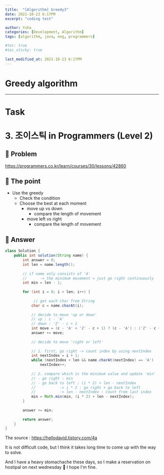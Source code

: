 ```yaml
---
title:  "[Algorithm] Greedy3"
date: 2021-10-23 6:17PM
excerpt: "coding test"

author: Yuha
categories: [Development, Algorithm]
tags: [algorithm, java, eng, programmers]

#toc: true
#toc_sticky: true
 
last_modified_at: 2021-10-23 6:17PM
---
```

# Greedy algorithm
---

# Task
# 3. 조이스틱 in Programmers (Level 2)
## 📌 Problem
<https://programmers.co.kr/learn/courses/30/lessons/42860>

## 📌 The point
- Use the greedy
    - Check the condition
    - Choose the best at each moment
        - move up vs down
            - compare the length of movement
        - move left vs right
            - compare the length of movement

## 📌 Answer
```java
class Solution {
    public int solution(String name) {
        int answer = 0;
        int len = name.length();
        
        // if name only consists of 'A' 
        //      -> the minimum movement = just go right continuously 
        int min = len - 1;
        
        for (int i = 0; i < len; i++) {
            
             // get each char from String
            char c = name.charAt(i);
            
            // decide to move 'up or down'
            // up : c - 'A'
            // down : 'Z' - c + 1
            int move = (c - 'A' < 'Z' - c + 1) ? (c - 'A') : ('Z' - c + 1);
            answer += move;
            
            // decide to move 'right or left'
            
            // 1. first, go right -> count index by using nextIndex
            int nextIndex = i + 1;
            while (nextIndex < len && name.charAt(nextIndex) == 'A') 
                nextIndex++;
            
            // 2. compare which is the minimum value and update 'min'
            // - go right : min
            // - go back to left : (i * 2) + len - nextIndex
            //           -> i * 2 : go right + go back to left
            //           -> len - nextIndex : count from last index
            min = Math.min(min, (i * 2) + len - nextIndex);
        }
        
        answer += min;
        
        return answer;
    }
}
```
The source : <https://hellodavid.tistory.com/4a>

It is not difficult code, but I think it takes long time to come up with the way to solve.


And I have a heavy stomachache these days, so I make a reservation on hostipal on next wednesday 🥲
I hope I'm fine.